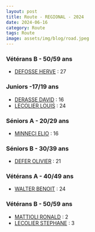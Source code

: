 ```yaml
---
layout: post
title: Route - REGIONAL - 2024
date: 2024-06-16
category: Route
tags: Route
image: assets/img/blog/road.jpeg
---
```


### Vétérans B - 50/59 ans
- [DEFOSSE HERVE](https://teamspecializedlille.github.io/coureurs/defosseherve) : 27

### Juniors -17/19 ans
- [DERASSE DAVID](https://teamspecializedlille.github.io/coureurs/derassedavid) : 16
- [LECOLIER LOUIS](https://teamspecializedlille.github.io/coureurs/lecolierlouis) : 24

### Séniors A - 20/29 ans
- [MINNECI ELIO](https://teamspecializedlille.github.io/coureurs/minnecielio) : 16

### Séniors B - 30/39 ans
- [DEFER OLIVIER](https://teamspecializedlille.github.io/coureurs/deferolivier) : 21

### Vétérans A - 40/49 ans
- [WALTER BENOIT](https://teamspecializedlille.github.io/coureurs/walterbenoit) : 24

### Vétérans B - 50/59 ans
- [MATTIOLI RONALD](https://teamspecializedlille.github.io/coureurs/mattiolironald) : 2
- [LECOLIER STEPHANE](https://teamspecializedlille.github.io/coureurs/lecolierstephane) : 3
